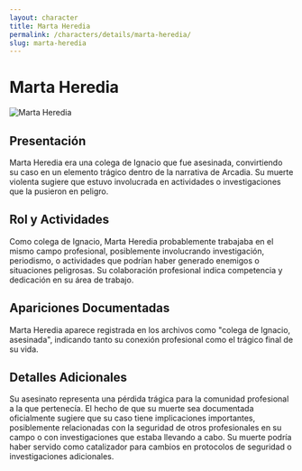 ```yaml
---
layout: character
title: Marta Heredia
permalink: /characters/details/marta-heredia/
slug: marta-heredia
---
```


# Marta Heredia

<div class="character-photo">
  <img src="{{ site.baseurl }}/assets/img/characters/marta-heredia.png" alt="Marta Heredia" />
</div>


## Presentación
Marta Heredia era una colega de Ignacio que fue asesinada, convirtiendo su caso en un elemento trágico dentro de la narrativa de Arcadia. Su muerte violenta sugiere que estuvo involucrada en actividades o investigaciones que la pusieron en peligro.

## Rol y Actividades
Como colega de Ignacio, Marta Heredia probablemente trabajaba en el mismo campo profesional, posiblemente involucrando investigación, periodismo, o actividades que podrían haber generado enemigos o situaciones peligrosas. Su colaboración profesional indica competencia y dedicación en su área de trabajo.

## Apariciones Documentadas
Marta Heredia aparece registrada en los archivos como "colega de Ignacio, asesinada", indicando tanto su conexión profesional como el trágico final de su vida.

## Detalles Adicionales
Su asesinato representa una pérdida trágica para la comunidad profesional a la que pertenecía. El hecho de que su muerte sea documentada oficialmente sugiere que su caso tiene implicaciones importantes, posiblemente relacionadas con la seguridad de otros profesionales en su campo o con investigaciones que estaba llevando a cabo. Su muerte podría haber servido como catalizador para cambios en protocolos de seguridad o investigaciones adicionales.